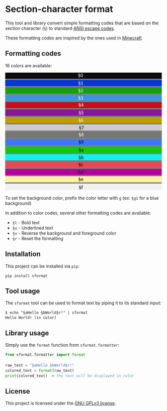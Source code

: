 # Section-character format

This tool and library convert simple formatting codes that are based on the section character (`§`) to standard [ANSI escape codes](https://en.wikipedia.org/wiki/ANSI_escape_code).

These formatting codes are inspired by the ones used in [Minecraft](https://minecraft.fandom.com/wiki/Formatting_codes).

## Formatting codes

16 colors are available:

![colors](https://raw.githubusercontent.com/fr-Pursuit/sformat/master/colors.png)

To set the background color, prefix the color letter with `g` (ex: `§g1` for a blue background)

In addition to color codes, several other formatting codes are available:

- `§l` - Bold text
- `§u` - Underlined text
- `§v` - Reverse the background and foreground color
- `§r` - Reset the formatting

## Installation

This project can be installed via `pip`:

    pip install sformat

## Tool usage

The `sformat` tool can be used to format text by piping it to its standard input:

    $ echo "§aHello §bWorld§r!" | sformat
    Hello World! (in color)

## Library usage

Simply use the `format` function from `sformat.formatter`:

```python
from sformat.formatter import format

raw_text = "§aHello §bWorld§r!"
colored_text = format(raw_text)
print(colored_text)  # The text will be displayed in color
```

## License

This project is licensed under the [GNU GPLv3 license](/./LICENSE).
